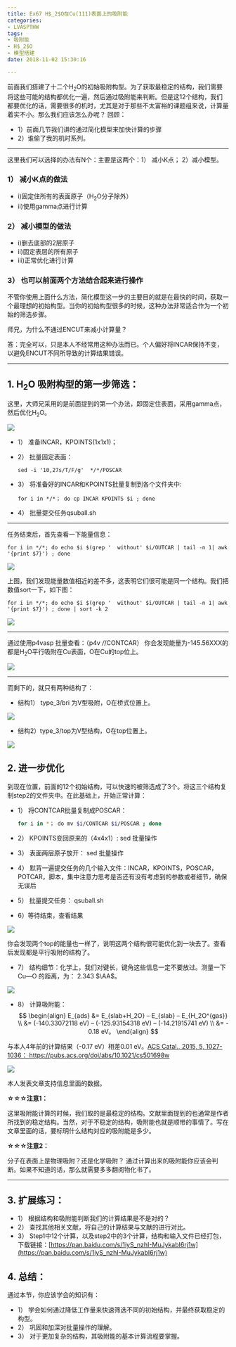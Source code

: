 ```yaml
---
title: Ex67 H$_2$O在Cu(111)表面上的吸附能
categories: 
- LVASPTHW
tags: 
- 吸附能
- H$_2$O
- 模型搭建
date: 2018-11-02 15:30:16

---
```




前面我们搭建了十二个H$_2$O的初始吸附构型。为了获取最稳定的结构，我们需要将这些可能的结构都优化一遍，然后通过吸附能来判断。但是这12个结构，我们都要优化的话，需要很多的机时，尤其是对于那些不太富裕的课题组来说，计算量着实不小。那么我们应该怎么办呢？ 回顾：

- 1）前面几节我们讲的通过简化模型来加快计算的步骤
- 2）谁偷了我的机时系列。

------

这里我们可以选择的办法有N个：主要是这两个：1） 减小K点； 2）减小模型。

### 1） 减小K点的做法

- i)固定住所有的表面原子（H$_2$O分子除外） 
- ii)使用gamma点进行计算

### 2） 减小模型的做法

- i)删去底部的2层原子
- ii)固定表层的所有原子
- iii)正常优化进行计算

### 3） 也可以前面两个方法结合起来进行操作

不管你使用上面什么方法，简化模型这一步的主要目的就是在最快的时间，获取一个最理想的初始构型。当你的初始构型很多的时候，这种办法非常适合作为一个初始的筛选步骤。

师兄，为什么不通过ENCUT来减小计算量？ 

答：完全可以，只是本人不经常用这种办法而已。个人偏好将INCAR保持不变，以避免ENCUT不同所导致的计算结果错误。

------

## 1. H$_2$O 吸附构型的第一步筛选：

这里，大师兄采用的是前面提到的第一个办法，即固定住表面，采用gamma点，然后优化H$_2$O。

![](ex67/ex67-01.png)

- 1） 准备INCAR，KPOINTS(1x1x1)；

- 2） 批量固定表面： 

  ```
  sed -i '10,27s/T/F/g'  */*/POSCAR 
  ```

- 3） 将准备好的INCAR和KPOINTS批量复制到各个文件夹中: 

  ```
  for i in */*； do cp INCAR KPOINTS $i ; done
  ```

- 4） 批量提交任务qsuball.sh

------

任务结束后，首先查看一下能量信息：

```
for i in */*; do echo $i $(grep '  without' $i/OUTCAR | tail -n 1| awk '{print $7}') ; done
```

![](ex67/ex67-02.png)

上图，我们发现能量数值相近的差不多，这表明它们很可能是同一个结构。我们把数值sort一下，如下图：

```
for i in */*; do echo $i $(grep '  without' $i/OUTCAR | tail -n 1| awk '{print $7}') ; done | sort -k 2
```

![](ex67/ex67-03.png)

------

通过使用p4vasp 批量查看：（p4v */*/CONTCAR） 你会发现能量为-145.56XXX的都是H$_2$O平行吸附在Cu表面，O在Cu的top位上。

![](ex67/ex67-04.png)

------

而剩下的，就只有两种结构了：

- 结构1） type_3/bri 为V型吸附，O在桥式位置上。

![](ex67/ex67-05.png)

- 结构2）type_3/top为V型结构，O在top位置上。

![](ex67/ex67-06.png)

## 2. 进一步优化

到现在位置，前面的12个初始结构，可以快速的被筛选成了3个。将这三个结构复制step2的文件夹中。在此基础上，开始正常计算：

- 1） 将CONTCAR批量复制成POSCAR：

  ```bash
  for i in *； do mv $i/CONTCAR $i/POSCAR ; done
  ```

- 2） KPOINTS变回原来的（4x4x1）:  sed 批量操作

- 3） 表面两层原子放开： sed 批量操作

- 4） 默背一遍提交任务的几个输入文件：INCAR，KPOINTS，POSCAR，POTCAR，脚本，集中注意力思考是否还有没有考虑到的参数或者细节，确保无误后

- 5） 批量提交任务： qsuball.sh

- 6）等待结束，查看结果

![](ex67/ex67-07.png)

你会发现两个top的能量也一样了，说明这两个结构很可能优化到一块去了。查看后发现都是平行吸附的结构了。

- 7） 结构细节：化学上，我们对键长，键角这些信息一定不要放过。测量一下Cu—O 的距离，为： 2.343 $\AA$。

![](ex67/ex67-08.png)

- 8） 计算吸附能：
  $$
  \begin{align}
  E_{ads} &= E_{slab+H_2O} – E_{slab} – E_{H_2O^{gas}} \\
  &= (-140.33072118 eV) – (-125.93154318 eV) – (-14.21915741 eV)  \\
  &= - 0.18 eV。
  \end{align}
  $$


与本人4年前的计算结果（-0.17 eV）相差0.01 eV。[ACS Catal., 2015, 5, 1027-1036： https://pubs.acs.org/doi/abs/10.1021/cs501698w ](https://pubs.acs.org/doi/abs/10.1021/cs501698w ) 

![](ex67/ex67-09.png)

本人发表文章支持信息里面的数据。

**☆☆☆注意1：**

这里吸附能计算的时候，我们取的是最稳定的结构。文献里面提到的也通常是作者所找到的稳定结构。当然，对于不稳定的结构，吸附能也就是顺带的事情了。写在文章里面的话，要标明什么结构对应的吸附能是多少。

**☆☆☆注意2：**

分子在表面上是物理吸附？还是化学吸附？ 通过计算出来的吸附能你应该会判断。如果不知道的话，那么就需要多多翻阅物化书了。

------

## 3. 扩展练习：

- 1） 根据结构和吸附能判断我们的计算结果是不是对的？
- 2） 查找其他相关文献，将自己的计算结果与文献的进行对比。
- 3） Step1中12个计算，以及step2中的3个计算，结构和输入文件已经打包，下载链接：[https://pan.baidu.com/s/1iyS_nzhI-MuJykabI6rj1w](https://pan.baidu.com/s/1iyS_nzhI-MuJykabI6rj1w)

## 4. 总结： 

 通过本节，你应该学会的知识有：

- 1） 学会如何通过降低工作量来快速筛选不同的初始结构，并最终获取稳定的构型。
- 2） 巩固和加深对批量操作的理解。
- 3） 对于更加复杂的结构，其吸附能的基本计算流程要掌握。

